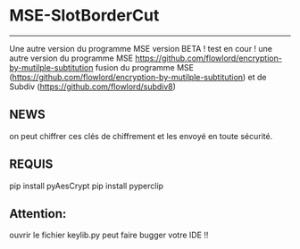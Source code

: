 # MSE-SlotBorderCut
-----------------------------
Une autre version du programme MSE
version BETA ! test en cour !
une autre version du programme MSE https://github.com/flowlord/encryption-by-mutilple-subtitution
fusion du programme MSE (https://github.com/flowlord/encryption-by-mutilple-subtitution) et de Subdiv (https://github.com/flowlord/subdiv8)

NEWS
----------------
on peut chiffrer ces clés de chiffrement et les envoyé en toute sécurité.

REQUIS 
---------------
pip install pyAesCrypt
pip install pyperclip

Attention:
-----------------
ouvrir le fichier keylib.py peut faire bugger votre IDE !!